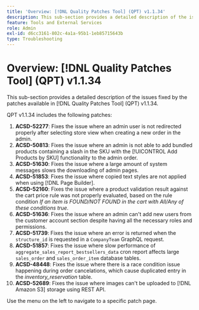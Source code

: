 ```yaml
---
title: 'Overview: [!DNL Quality Patches Tool] (QPT) v1.1.34'
description: This sub-section provides a detailed description of the issues fixed by the patches available in [!DNL Quality Patches Tool] (QPT) v1.1.34.
feature: Tools and External Services
role: Admin
exl-id: d6cc3161-802c-4a1a-95b1-1eb85715643b
type: Troubleshooting
---
```

# Overview: [!DNL Quality Patches Tool] (QPT) v1.1.34

This sub-section provides a detailed description of the issues fixed by the patches available in [!DNL Quality Patches Tool] (QPT) v1.1.34.

QPT v1.1.34 includes the following patches:

1. **ACSD-52277**: Fixes the issue where an admin user is not redirected properly after selecting store view when creating a new order in the admin.
1. **ACSD-50813**: Fixes the issue where an admin is not able to add bundled products containing a slash in the SKU with the [!UICONTROL Add Products by SKU] functionality to the admin order.
1. **ACSD-51630**: Fixes the issue where a large amount of system messages slows the downloading of admin pages.
1. **ACSD-51853**: Fixes the issue where copied text styles are not applied when using [!DNL Page Builder].
1. **ACSD-52160**: Fixes the issue where a product validation result against the cart price rule was not properly evaluated, based on the rule condition *If an item is FOUND/NOT FOUND in the cart with All/Any of these conditions true*.
1. **ACSD-51636**: Fixes the issue where an admin can't add new users from the customer account section despite having all the necessary roles and permissions.
1. **ACSD-51739**: Fixes the issue where an error is returned when the `structure_id` is requested in a `CompanyTeam` GraphQL request.
1. **ACSD-51857**: Fixes the issue where slow performance of `aggregate_sales_report_bestsellers_data` cron report affects large `sales_order` and `sales_order_item` database tables.
1. **ACSD-48448**: Fixes the issue where there is a race condition issue happening during order cancelations, which cause duplicated entry in the *inventory_reservation* table.
1. **ACSD-52689**: Fixes the issue where images can't be uploaded to [!DNL Amazon S3] storage using REST API.

Use the menu on the left to navigate to a specific patch page.
